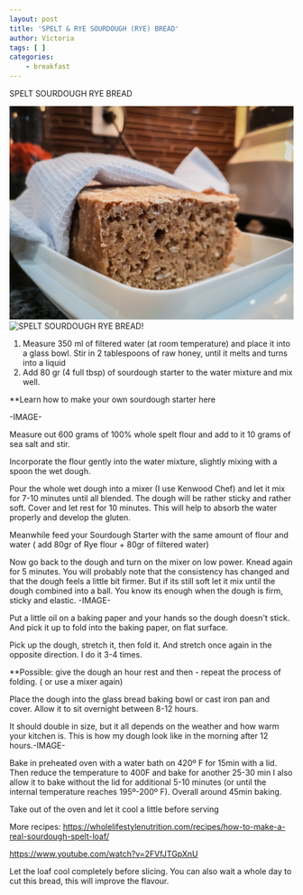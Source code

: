 ```yaml
---
layout: post
title: 'SPELT & RYE SOURDOUGH (RYE) BREAD'
author: Victoria
tags: [ ]
categories:
    - breakfast
---
```


SPELT SOURDOUGH RYE BREAD

![SPELT SOURDOUGH RYE BREAD!](/assets/images/PSX_20181113_114300.jpg "SPELT SOURDOUGH RYE BREAD")
![SPELT SOURDOUGH RYE BREAD!](/assets/images/PSX_20181114_201525.jpg "SPELT SOURDOUGH RYE BREAD")

1. Measure 350 ml of filtered water (at room temperature) and place it into a glass bowl. Stir in 2 tablespoons of raw honey, until it melts and turns into a liquid
1. Add 80 gr (4 full tbsp) of sourdough starter to the water mixture and mix well.

**Learn how to make your own sourdough starter here

-IMAGE-

Measure out 600 grams of 100% whole spelt flour and add to it 10 grams of sea salt and stir.

Incorporate the flour gently into the water mixture, slightly mixing with a spoon the wet dough.

Pour the whole wet dough into a mixer (I use Kenwood Chef) and let it mix for 7-10 minutes until all blended. 
The dough will be rather sticky and rather soft. Cover and let rest for 10 minutes. This will help to absorb the water properly and develop the gluten. 

Meanwhile feed your Sourdough Starter with the same amount of flour and water ( add 80gr of Rye flour + 80gr of filtered water)

Now go back to the dough and turn on the mixer on low power.
Knead again for 5 minutes. You will probably note that the consistency has changed and that the dough feels a little bit firmer. But if its still soft let it mix until the dough combined into a ball. You know its enough when the dough is firm, sticky and elastic.
-IMAGE-

Put a little oil on a baking paper and your hands so the dough doesn't stick. And pick it up to fold into the baking paper, on flat surface. 

 Pick up the dough, stretch it,  then fold it. And stretch once again in the opposite direction. I do it 3-4 times.

**Possible: give the dough an hour rest and then - repeat the process of folding. ( or use a mixer again) 

Place the dough into the glass bread baking bowl or cast iron pan and cover. Allow it to sit overnight between 8-12 hours.

It should double in size, but it all depends on the weather and how warm your kitchen is.
This is how my dough look like in the morning after 12 hours.-IMAGE-

Bake in preheated oven with a water bath on 420º F for 15min with a lid. 
Then reduce the temperature to 400F and bake for another 25-30 min 
I also allow it to bake without the lid for additional 5-10 minutes (or until the internal temperature reaches 195º-200º F). Overall around 45min baking. 

Take out of the oven and let it cool a little before serving 

 

More recipes: https://wholelifestylenutrition.com/recipes/how-to-make-a-real-sourdough-spelt-loaf/



https://www.youtube.com/watch?v=2FVfJTGpXnU




Let the loaf cool completely before slicing. You can also wait a whole day to cut this bread, this will improve the flavour.
